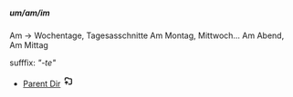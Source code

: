 ##### um/am/im
Am -> Wochentage, Tagesasschnitte
Am Montag, Mittwoch...
Am Abend, Am Mittag

sufffix: _"-te"_

- [Parent Dir](Spring2024/German/Index.md) <img src="../../Assets/parent.png" alt="Root Dir Folder" style="width:20px;height:20px;">



